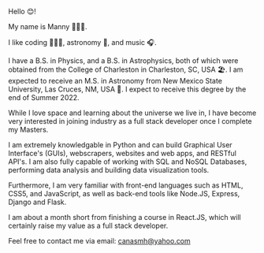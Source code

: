 Hello 😊!

My name is Manny 🙋🏽‍♂️.

I like coding 👨🏽‍💻, astronomy 🔭, and music 🎧.

I have a B.S. in Physics, and a B.S. in Astrophysics, both of which were obtained from the College of Charleston in Charleston, SC, USA 🏖.
I am expected to receive an M.S. in Astronomy from New Mexico State University, Las Cruces, NM, USA 🌵. 
I expect to receive this degree by the end of Summer 2022.

While I love space and learning about the universe we live in, I have become very interested in joining industry as a full stack developer once I complete my Masters.

I am extremely knowledgable in Python and can build Graphical User Interface's (GUIs), webscrapers, websites and web apps, and RESTful API's. I am also fully capable of working with SQL and NoSQL Databases, performing data analysis and building data visualization tools.

Furthermore, I am very familiar with front-end languages such as HTML, CSS5, and JavaScript, as well as back-end tools like Node.JS, Express, Django and Flask. 

I am about a month short from finishing a course in React.JS, which will certainly raise my value as a full stack developer. 

Feel free to contact me via email: canasmh@yahoo.com
